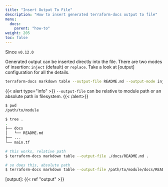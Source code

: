 ```yaml
---
title: "Insert Output To File"
description: "How to insert generated terraform-docs output to file"
menu:
  docs:
    parent: "how-to"
weight: 205
toc: false
---
```


Since `v0.12.0`

Generated output can be inserted directly into the file. There are two modes of
insertion: `inject` (default) or `replace`. Take a look at [output] configuration
for all the details.

```bash
terraform-docs markdown table --output-file README.md --output-mode inject /path/to/module
```

{{< alert type="info" >}}
`--output-file` can be relative to module path or an absolute path in filesystem.
{{< /alert>}}

```bash
$ pwd
/path/to/module

$ tree .
.
├── docs
│   └── README.md
├── ...
└── main.tf

# this works, relative path
$ terraform-docs markdown table --output-file ./docs/README.md .

# so does this, absolute path
$ terraform-docs markdown table --output-file /path/to/module/docs/README.md .
```

[output]: {{< ref "output" >}}
